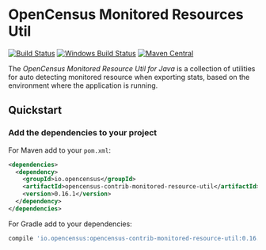 # OpenCensus Monitored Resources Util
[![Build Status][travis-image]][travis-url]
[![Windows Build Status][appveyor-image]][appveyor-url]
[![Maven Central][maven-image]][maven-url]

The *OpenCensus Monitored Resource Util for Java* is a collection of utilities for auto detecting
monitored resource when exporting stats, based on the environment where the application is running.

## Quickstart

### Add the dependencies to your project

For Maven add to your `pom.xml`:
```xml
<dependencies>
  <dependency>
    <groupId>io.opencensus</groupId>
    <artifactId>opencensus-contrib-monitored-resource-util</artifactId>
    <version>0.16.1</version>
  </dependency>
</dependencies>
```

For Gradle add to your dependencies:
```gradle
compile 'io.opencensus:opencensus-contrib-monitored-resource-util:0.16.1'
```

[travis-image]: https://travis-ci.org/census-instrumentation/opencensus-java.svg?branch=master
[travis-url]: https://travis-ci.org/census-instrumentation/opencensus-java
[appveyor-image]: https://ci.appveyor.com/api/projects/status/hxthmpkxar4jq4be/branch/master?svg=true
[appveyor-url]: https://ci.appveyor.com/project/opencensusjavateam/opencensus-java/branch/master
[maven-image]: https://maven-badges.herokuapp.com/maven-central/io.opencensus/opencensus-contrib-monitoredresource-util/badge.svg
[maven-url]: https://maven-badges.herokuapp.com/maven-central/io.opencensus/opencensus-contrib-monitoredresource-util
